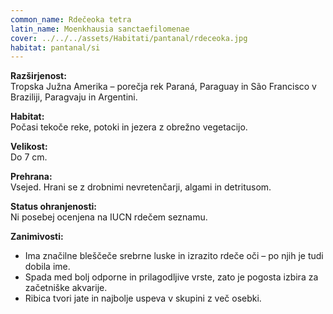 ```yaml
---
common_name: Rdečeoka tetra
latin_name: Moenkhausia sanctaefilomenae
cover: ../../../assets/Habitati/pantanal/rdeceoka.jpg
habitat: pantanal/si
---
```

**Razširjenost:**  
Tropska Južna Amerika – porečja rek Paraná, Paraguay in São Francisco v Braziliji, Paragvaju in Argentini.

**Habitat:**  
Počasi tekoče reke, potoki in jezera z obrežno vegetacijo.

**Velikost:**  
Do 7 cm.

**Prehrana:**  
Vsejed. Hrani se z drobnimi nevretenčarji, algami in detritusom.

**Status ohranjenosti:**  
Ni posebej ocenjena na IUCN rdečem seznamu.

**Zanimivosti:**  
- Ima značilne bleščeče srebrne luske in izrazito rdeče oči – po njih je tudi dobila ime.  
- Spada med bolj odporne in prilagodljive vrste, zato je pogosta izbira za začetniške akvarije.  
- Ribica tvori jate in najbolje uspeva v skupini z več osebki.
